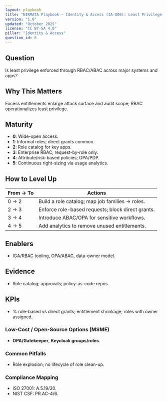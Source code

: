 ```yaml
---
layout: playbook
title: "NIRMATA Playbook — Identity & Access (IA-Q06): Least Privilege & RBAC"
version: "1.0"
updated: "October 2025"
license: "CC BY-SA 4.0"
pillar: "Identity & Access"
question_id: 6
---
```


## Question
Is least privilege enforced through RBAC/ABAC across major systems and apps?

## Why This Matters
Excess entitlements enlarge attack surface and audit scope; RBAC operationalizes least privilege.

## Maturity
- **0**: Wide-open access.  
- **1**: Informal roles; direct grants common.  
- **2**: Role catalog for key apps.  
- **3**: Enterprise RBAC; request-by-role only.  
- **4**: Attribute/risk-based policies; OPA/PDP.  
- **5**: Continuous right-sizing via usage analytics.

## How to Level Up
| From → To | Actions |
|---|---|
|0 → 2| Build a role catalog; map job families → roles.|
|2 → 3| Enforce role-based requests; block direct grants.|
|3 → 4| Introduce ABAC/OPA for sensitive workflows.|
|4 → 5| Add analytics to remove unused entitlements.|

## Enablers
- IGA/RBAC tooling, OPA/ABAC, data-owner model.

## Evidence
- Role catalog; approvals; policy-as-code repos.

## KPIs
- % role-based vs direct grants; entitlement shrinkage; roles with owner assigned.

### Low-Cost / Open-Source Options (MSME)
- **OPA/Gatekeeper**, **Keycloak groups/roles**.

### Common Pitfalls
- Role explosion; no lifecycle of role clean-up.

### Compliance Mapping
- ISO 27001: A.5.19/20.  
- NIST CSF: PR.AC-4/6.

